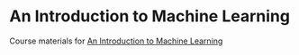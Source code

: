 # An Introduction to Machine Learning

Course materials for [An Introduction to Machine Learning](https://training.csx.cam.ac.uk/bioinformatics/event/2195228)


